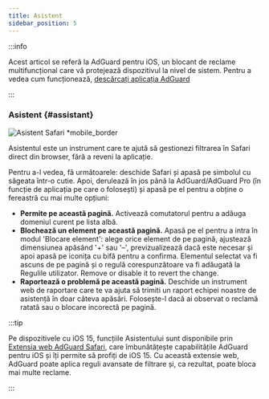 ```yaml
---
title: Asistent
sidebar_position: 5
---
```


:::info

Acest articol se referă la AdGuard pentru iOS, un blocant de reclame multifuncțional care vă protejează dispozitivul la nivel de sistem. Pentru a vedea cum funcționează, [descărcați aplicația AdGuard](https://agrd.io/download-kb-adblock)

:::

### Asistent {#assistant}

![Asistent Safari \*mobile_border](https://cdn.adtidy.org/public/Adguard/kb/iOS/features/assistant_en.jpeg)

Asistentul este un instrument care te ajută să gestionezi filtrarea în Safari direct din browser, fără a reveni la aplicație.

Pentru a-l vedea, fă următoarele: deschide Safari și apasă pe simbolul cu săgeata într-o cutie. Apoi, derulează în jos până la AdGuard/AdGuard Pro (în funcție de aplicația pe care o folosești) și apasă pe el pentru a obține o fereastră cu mai multe opțiuni:

- **Permite pe această pagină.**
  Activează comutatorul pentru a adăuga domeniul curent pe lista albă.
- **Blochează un element pe această pagină.**
  Apasă pe el pentru a intra în modul 'Blocare element': alege orice element de pe pagină, ajustează dimensiunea apăsând '+' sau '–', previzualizează dacă este necesar și apoi apasă pe iconița cu bifă pentru a confirma. Elementul selectat va fi ascuns de pe pagină și o regulă corespunzătoare va fi adăugată la Regulile utilizator. Remove or disable it to revert the change.
- **Raportează o problemă pe această pagină.**
  Deschide un instrument web de raportare care te va ajuta să trimiti un raport echipei noastre de asistență în doar câteva apăsări. Folosește-l dacă ai observat o reclamă ratată sau o blocare incorectă pe pagină.

:::tip

Pe dispozitivele cu iOS 15, funcțiile Asistentului sunt disponibile prin [Extensia web AdGuard Safari](/adguard-for-ios/web-extension), care îmbunătățește capabilitățile AdGuard pentru iOS și îți permite să profiți de iOS 15. Cu această extensie web, AdGuard poate aplica reguli avansate de filtrare și, ca rezultat, poate bloca mai multe reclame.

:::
